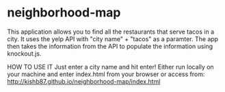 # neighborhood-map

This application allows you to find all the restaurants that serve tacos in a city. It uses the yelp API with "city name" + "tacos" as a paramter. The app then takes the information from the API to populate the information using knockout.js. 

HOW TO USE IT
Just enter a city name and hit enter!
Either run locally on your machine and enter index.html from your browser or access from: http://kishb87.github.io/neighborhood-map/index.html